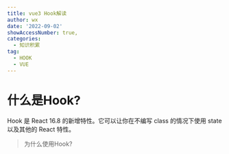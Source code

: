 ```yaml
---
title: vue3 Hook解读
author: wx
date: '2022-09-02'
showAccessNumber: true,
categories:
  - 知识积累
tag: 
  - HOOK
  - VUE
---
```

# 什么是Hook?
Hook 是 React 16.8 的新增特性。它可以让你在不编写 class 的情况下使用 state 以及其他的 React 特性。
  > 为什么使用Hook?